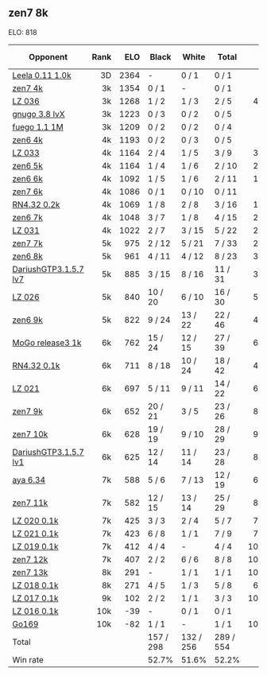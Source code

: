 ## zen7 8k ##

ELO: 818

Opponent | Rank | ELO | Black | White | Total | Win rate
---------|-----:|----:|-------|-------|-------|-------:
[Leela 0.11 1.0k](Leela%200.11%201.0k.md) | 3D | 2364 | - | 0 / 1 | 0 / 1 | 0.0%
[zen7 4k](zen7%204k.md) | 3k | 1354 | 0 / 1 | - | 0 / 1 | 0.0%
[LZ 036](LZ%20036.md) | 3k | 1268 | 1 / 2 | 1 / 3 | 2 / 5 | 40.0%
[gnugo 3.8 lvX](gnugo%203.8%20lvX.md) | 3k | 1223 | 0 / 3 | 0 / 2 | 0 / 5 | 0.0%
[fuego 1.1 1M](fuego%201.1%201M.md) | 3k | 1209 | 0 / 2 | 0 / 2 | 0 / 4 | 0.0%
[zen6 4k](zen6%204k.md) | 4k | 1193 | 0 / 2 | 0 / 3 | 0 / 5 | 0.0%
[LZ 033](LZ%20033.md) | 4k | 1164 | 2 / 4 | 1 / 5 | 3 / 9 | 33.3%
[zen6 5k](zen6%205k.md) | 4k | 1164 | 1 / 4 | 1 / 6 | 2 / 10 | 20.0%
[zen6 6k](zen6%206k.md) | 4k | 1092 | 1 / 5 | 1 / 6 | 2 / 11 | 18.2%
[zen7 6k](zen7%206k.md) | 4k | 1086 | 0 / 1 | 0 / 10 | 0 / 11 | 0.0%
[RN4.32 0.2k](RN4.32%200.2k.md) | 4k | 1069 | 1 / 8 | 2 / 8 | 3 / 16 | 18.8%
[zen6 7k](zen6%207k.md) | 4k | 1048 | 3 / 7 | 1 / 8 | 4 / 15 | 26.7%
[LZ 031](LZ%20031.md) | 4k | 1022 | 2 / 7 | 3 / 15 | 5 / 22 | 22.7%
[zen7 7k](zen7%207k.md) | 5k | 975 | 2 / 12 | 5 / 21 | 7 / 33 | 21.2%
[zen6 8k](zen6%208k.md) | 5k | 961 | 4 / 11 | 4 / 12 | 8 / 23 | 34.8%
[DariushGTP3.1.5.7 lv7](DariushGTP3.1.5.7%20lv7.md) | 5k | 885 | 3 / 15 | 8 / 16 | 11 / 31 | 35.5%
[LZ 026](LZ%20026.md) | 5k | 840 | 10 / 20 | 6 / 10 | 16 / 30 | 53.3%
[zen6 9k](zen6%209k.md) | 5k | 822 | 9 / 24 | 13 / 22 | 22 / 46 | 47.8%
[MoGo release3 1k](MoGo%20release3%201k.md) | 6k | 762 | 15 / 24 | 12 / 15 | 27 / 39 | 69.2%
[RN4.32 0.1k](RN4.32%200.1k.md) | 6k | 711 | 8 / 18 | 10 / 24 | 18 / 42 | 42.9%
[LZ 021](LZ%20021.md) | 6k | 697 | 5 / 11 | 9 / 11 | 14 / 22 | 63.6%
[zen7 9k](zen7%209k.md) | 6k | 652 | 20 / 21 | 3 / 5 | 23 / 26 | 88.5%
[zen7 10k](zen7%2010k.md) | 6k | 628 | 19 / 19 | 9 / 10 | 28 / 29 | 96.6%
[DariushGTP3.1.5.7 lv1](DariushGTP3.1.5.7%20lv1.md) | 6k | 625 | 12 / 14 | 11 / 14 | 23 / 28 | 82.1%
[aya 6.34](aya%206.34.md) | 7k | 588 | 5 / 6 | 7 / 13 | 12 / 19 | 63.2%
[zen7 11k](zen7%2011k.md) | 7k | 582 | 12 / 15 | 13 / 14 | 25 / 29 | 86.2%
[LZ 020 0.1k](LZ%20020%200.1k.md) | 7k | 425 | 3 / 3 | 2 / 4 | 5 / 7 | 71.4%
[LZ 021 0.1k](LZ%20021%200.1k.md) | 7k | 423 | 6 / 8 | 1 / 1 | 7 / 9 | 77.8%
[LZ 019 0.1k](LZ%20019%200.1k.md) | 7k | 412 | 4 / 4 | - | 4 / 4 | 100.0%
[zen7 12k](zen7%2012k.md) | 7k | 407 | 2 / 2 | 6 / 6 | 8 / 8 | 100.0%
[zen7 13k](zen7%2013k.md) | 8k | 291 | - | 1 / 1 | 1 / 1 | 100.0%
[LZ 018 0.1k](LZ%20018%200.1k.md) | 8k | 271 | 4 / 5 | 1 / 3 | 5 / 8 | 62.5%
[LZ 017 0.1k](LZ%20017%200.1k.md) | 9k | 102 | 2 / 2 | 1 / 1 | 3 / 3 | 100.0%
[LZ 016 0.1k](LZ%20016%200.1k.md) | 10k | -39 | - | 0 / 1 | 0 / 1 | 0.0%
[Go169](Go169.md) | 10k | -82 | 1 / 1 | - | 1 / 1 | 100.0%
Total | | | 157 / 298 | 132 / 256 | 289 / 554 | 
Win rate| | | 52.7% | 51.6% | 52.2% | 
